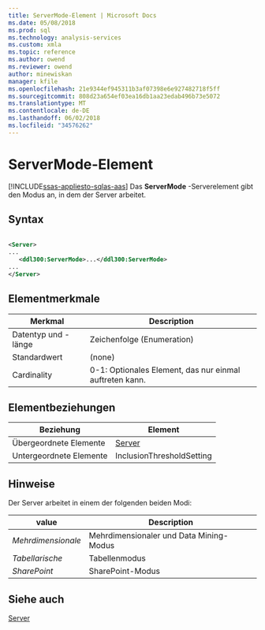 ```yaml
---
title: ServerMode-Element | Microsoft Docs
ms.date: 05/08/2018
ms.prod: sql
ms.technology: analysis-services
ms.custom: xmla
ms.topic: reference
ms.author: owend
ms.reviewer: owend
author: minewiskan
manager: kfile
ms.openlocfilehash: 21e9344ef945311b3af07398e6e927482718f5ff
ms.sourcegitcommit: 808d23a654ef03ea16db1aa23edab496b73e5072
ms.translationtype: MT
ms.contentlocale: de-DE
ms.lasthandoff: 06/02/2018
ms.locfileid: "34576262"
---
```

# <a name="servermode-element"></a>ServerMode-Element
[!INCLUDE[ssas-appliesto-sqlas-aas](../../../includes/ssas-appliesto-sqlas-aas.md)]
  Das **ServerMode** -Serverelement gibt den Modus an, in dem der Server arbeitet.  
  
## <a name="syntax"></a>Syntax  
  
```xml  
  
<Server>  
...  
   <ddl300:ServerMode>...</ddl300:ServerMode>  
...  
</Server>  
```  
  
## <a name="element-characteristics"></a>Elementmerkmale  
  
|Merkmal|Description|  
|--------------------|-----------------|  
|Datentyp und -länge|Zeichenfolge (Enumeration)|  
|Standardwert|(none)|  
|Cardinality|0-1: Optionales Element, das nur einmal auftreten kann.|  
  
## <a name="element-relationships"></a>Elementbeziehungen  
  
|Beziehung|Element|  
|------------------|-------------|  
|Übergeordnete Elemente|[Server](../../../analysis-services/scripting/objects/server-element-assl.md)|  
|Untergeordnete Elemente|InclusionThresholdSetting|  
  
## <a name="remarks"></a>Hinweise  
 Der Server arbeitet in einem der folgenden beiden Modi:  
  
|value|Description|  
|-----------|-----------------|  
|*Mehrdimensionale*|Mehrdimensionaler und Data Mining-Modus|  
|*Tabellarische*|Tabellenmodus|  
|*SharePoint*|SharePoint-Modus|  
  
## <a name="see-also"></a>Siehe auch
 [Server](../../../analysis-services/scripting/objects/server-element-assl.md)  
  
  
